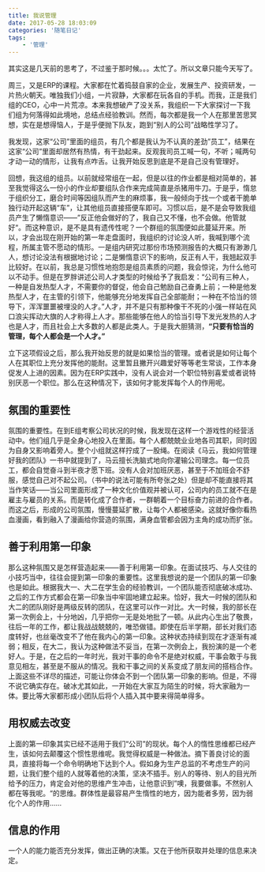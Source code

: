 ```yaml
---
title: 我说管理
date: 2017-05-28 18:03:09
categories: '随笔日记'
tags:
    - '管理'
---
```

其实这是几天前的思考了，不过鉴于那时候。。。太忙了。所以文章只能今天写了。
<!-- more -->
周三，又是ERP的课程。大家都在忙着捣鼓自家的企业，发展生产、投资研发，一片热火朝天。唯独我们小组，一片寂静，大家都在玩各自的手机。而我，正是我们组的CEO，心中一片荒凉。本来我想破产了没关系，我组织一下大家探讨一下我们组为何落得如此境地，总结点经验教训。然而，每次都是我一个人在那里苦思冥想，实在是想得恼人，于是乎便抛下队友，跑到“别人的公司”战略性学习了。

我发现，这家“公司”里面的组员，有几个都是我认为不认真的差劲”员工”，结果在这家“公司”里面却居然有热情，有干劲起来。反观我司员工喊一句，不听；喊两句才动一动的情形，让我有点咋舌。让我开始反思到底是不是自己没有管理好。

回想，我这组的组员。以前就经常组在一起，但是以往的作业都是相对简单的，甚至我觉得这么一份小的作业却要组队合作来完成简直是杀猪用牛刀。于是乎，惰怠于组织分工，磨合时间等因组队而产生的麻烦事，我一般倾向于找一个或者干脆单独行动开起这辆“车”，让其他组员直接搭便车即可。习惯以后，是不是会导致我组员产生了懒惰意识——”反正他会做好的了，我自己又不懂，也不会做。他管就好“。而这种意识，是不是具有遗传性呢？一个群组的氛围便如此蔓延开来。所以，才会出现在刚开始的第一年走盘面时，我组织的讨论没人听，我喊到哪个流程，所属主管不愿动的情形。一是组内研究过那份市场预测报告的大概只有渺渺几人，想讨论没法有根据地讨论；二是懒惰意识下的影响，反正有人干，我翘起双手比较好。在以前，我总是习惯性地抱怨是组员素质的问题，我会惊诧，为什么他可以不动手。但是在罗胖讲述公司人才类型的时候给予了我启发：“公司有三种人，一种是自发热型人才，不需要你的督促，他会自己勉励自己奋勇上前；一种是他发热型人才，在主管的引领下，他能够充分地发挥自己全部能耐；一种在不恰当的领导下，浑浑噩噩被埋没的人才。”人才，并不是只有那种像干不死的小强一样站在风口浪尖挥动大旗的人才称得上人才。那些能够在他人的恰当引导下发光发热的人才也是人才，而且社会上大多数的人都是此类人。于是我大胆猜测，**“只要有恰当的管理，每个人都会是一个人才。”**

立下这项假设之后，那么我开始反思的就是如果恰当的管理。或者说是如何让每个人在其职位上充分发挥他的能耐。这里暂且撇开兴趣爱好等等老生常谈，工作本身促发人上进的因素。因为在ERP实践中，没有人说会对一个职位特别喜爱或者说特别厌恶一个职位。那么在这种情况下，该如何才能发挥每个人的作用呢。

## 氛围的重要性
氛围的重要性。在到E组考察公司状况的时候，我发现在这样一个游戏性的经营活动中。他们组几乎是全身心地投入在里面。每个人都兢兢业业地各司其职，同时因为自身又影响着旁人。整个小组就这样拧成了一股绳。在阅读《马云，我如何管理好我的团队》一书中就提到了，马云擅长洗脑式地向你灌输公司理念。每一位员工，都会自觉奋斗到半夜才愿下班。没有人会对加班厌恶，甚至于不加班会不舒服，感觉自己对不起公司。（书中的说法可能有所夸张之处）但是却不能直接将其当作笑话——当公司里面形成了一种文化价值观并被认可，公司内的员工就不在是雇主与雇员的关系。而是转化成了合作者，一群朝着一个目标奋力前进的合作者。而这之后，形成的公司氛围，慢慢蔓延扩散，让每个人都被感染。这就好像你看热血漫画，看到融入了漫画给你营造的氛围，满身血管都会因为主角的成功而扩张。

## 善于利用第一印象
那么这种氛围又是怎样营造起来——善于利用第一印象。在面试技巧、与人交往的小技巧当中，往往会提到第一印象的重要性。这里我想说的是一个团队的第一印象也是如此。根据我大一、大二在学生会的经验教训，一个团队能否彻底破冰成功、之后的工作方式都会在第一印象当中牢固地建立起来。恰好，我大一时候的团队和大二的团队刚好是两级反转的团队，在这里可以作一对比。大一时候，我的部长在第一次例会上，十分地凶，几乎把你一无是处地批了一顿。从此内心生出了敬畏，往后一年的工作，都让我战战兢兢的，唯恐做错。即使在后半学期，部长对我们态度转好，也丝毫改变不了他在我内心的第一印象。这种状态持续到现在才逐渐有减弱；相反，在大二，我认为这种做法不妥当，在第一次例会上，我扮演的是一个老好人。于是，在之后的一年时光，我对干事的命令不是绝对权威，干事会敢于与我意见相左，甚至是不服从的情况。我和干事之间的关系变成了朋友间的搭档合作。上面这些不详尽的描述，可能让你体会不到一个团队第一印象的影响。但是，不得不说它确实存在。破冰尤其如此，一开始在大家互为陌生的时候，将大家融为一体。要比等大家都形成小团队后将个人插入其中要来得简单得多。

## 用权威去改变
上面的第一印象其实已经不适用于我们“公司”的现状。每个人的惰性思维都已经产生，该如何去颠覆这个惯性思维呢。我觉得权威是一种做法。摘下善良讨论的面具，直接将每一个命令明确地下达到个人。假如身为生产总监的不考虑生产的问题，让我们整个组的人就等着他的决策，坚决不插手。别人的等待、别人的目光所给予的压力，肯定会对他的思维产生冲击，让他意识到”噢，我要做事。不然别人都在等我呢。“的思维。群体性是最容易产生惰性的地方，因为能者多劳，因为弱化个人的作用……

## 信息的作用
一个人的能力能否充分发挥，做出正确的决策。又在于他所获取并处理的信息来决定。
